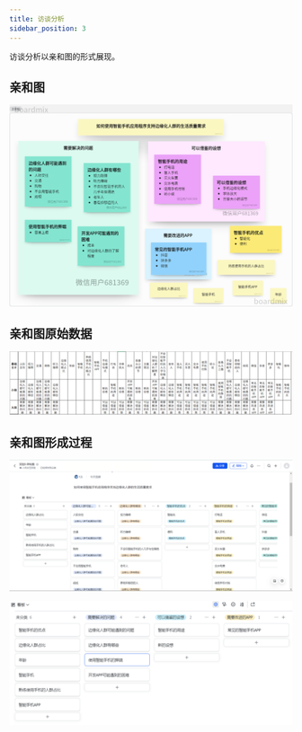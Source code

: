 ```yaml
---
title: 访谈分析
sidebar_position: 3
---
```


访谈分析以亲和图的形式展现。

## 亲和图

![亲和图](.\img\Affinity-Diagram.PNG)

## 亲和图原始数据

![原始数据](.\img\Affinity-Diagram-3.PNG.png)

## 亲和图形成过程

![过程1](.\img\Affinity-Diagram-1.PNG)

![过程2](.\img\Affinity-Diagram-2.PNG)
